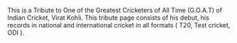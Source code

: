 This is a Tribute to One of the Greatest Cricketers of All Time (G.O.A.T) of Indian Cricket, Virat Kohli.
This tribute page consists of his debut, his records in national and international cricket in all formats
( T20, Test cricket, ODI ).
